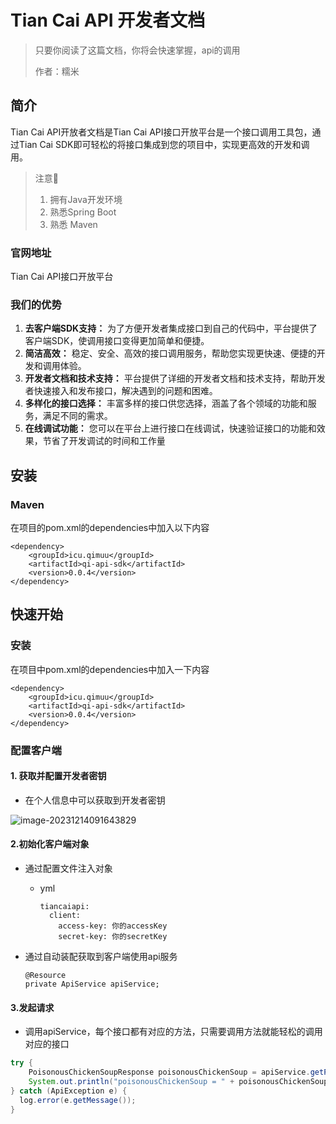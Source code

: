 # Tian Cai API 开发者文档

> 只要你阅读了这篇文档，你将会快速掌握，api的调用
>
> 作者：糯米

## 简介

Tian Cai API开放者文档是Tian Cai API接口开放平台是一个接口调用工具包，通过Tian Cai SDK即可轻松的将接口集成到您的项目中，实现更高效的开发和调用。

> 注意🔔️
>
> 1. 拥有Java开发环境
> 2. 熟悉Spring Boot
> 3. 熟悉 Maven

### 官网地址

Tian Cai API接口开放平台

### 我们的优势

1. **去客户端SDK支持：** 为了方便开发者集成接口到自己的代码中，平台提供了客户端SDK，使调用接口变得更加简单和便捷。
2. **简洁高效：** 稳定、安全、高效的接口调用服务，帮助您实现更快速、便捷的开发和调用体验。
3. **开发者文档和技术支持：** 平台提供了详细的开发者文档和技术支持，帮助开发者快速接入和发布接口，解决遇到的问题和困难。
4. **多样化的接口选择：** 丰富多样的接口供您选择，涵盖了各个领域的功能和服务，满足不同的需求。
5. **在线调试功能：** 您可以在平台上进行接口在线调试，快速验证接口的功能和效果，节省了开发调试的时间和工作量

## 安装

### Maven

在项目的pom.xml的dependencies中加入以下内容

```Maven
<dependency>
    <groupId>icu.qimuu</groupId>
    <artifactId>qi-api-sdk</artifactId>
    <version>0.0.4</version>
</dependency>
```

## 快速开始

### 安装

在项目中pom.xml的dependencies中加入一下内容

```
<dependency>
    <groupId>icu.qimuu</groupId>
    <artifactId>qi-api-sdk</artifactId>
    <version>0.0.4</version>
</dependency>
```

### 配置客户端

#### 1. 获取并配置开发者密钥

- 在个人信息中可以获取到开发者密钥

![image-20231214091643829](https://mi.nuomi.wiki/nuomituchuang/202312140916038.png)

#### 2.初始化客户端对象

- 通过配置文件注入对象

  - yml

    ```
    tiancaiapi:
      client:
        access-key: 你的accessKey
        secret-key: 你的secretKey
    ```

- 通过自动装配获取到客户端使用api服务

  ```
  @Resource
  private ApiService apiService;
  ```

#### 3.发起请求

- 调用apiService，每个接口都有对应的方法，只需要调用方法就能轻松的调用对应的接口

```java
try {
    PoisonousChickenSoupResponse poisonousChickenSoup = apiService.getPoisonousChickenSoup();
    System.out.println("poisonousChickenSoup = " + poisonousChickenSoup);
} catch (ApiException e) {
  log.error(e.getMessage());
}
```

